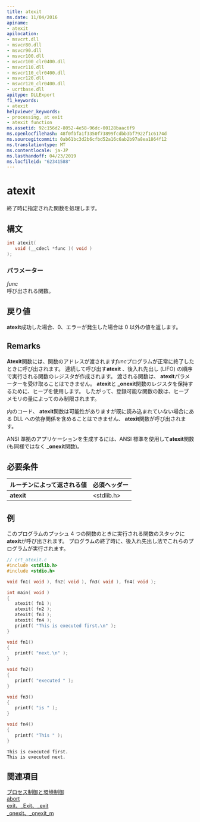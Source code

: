 ```yaml
---
title: atexit
ms.date: 11/04/2016
apiname:
- atexit
apilocation:
- msvcrt.dll
- msvcr80.dll
- msvcr90.dll
- msvcr100.dll
- msvcr100_clr0400.dll
- msvcr110.dll
- msvcr110_clr0400.dll
- msvcr120.dll
- msvcr120_clr0400.dll
- ucrtbase.dll
apitype: DLLExport
f1_keywords:
- atexit
helpviewer_keywords:
- processing, at exit
- atexit function
ms.assetid: 92c156d2-8052-4e58-96dc-00128baac6f9
ms.openlocfilehash: 48f0fbfa1f3350f73899fcdbb3bf7922f1c6174d
ms.sourcegitcommit: 0ab61bc3d2b6cfbd52a16c6ab2b97a8ea1864f12
ms.translationtype: MT
ms.contentlocale: ja-JP
ms.lasthandoff: 04/23/2019
ms.locfileid: "62341588"
---
```

# <a name="atexit"></a>atexit

終了時に指定された関数を処理します。

## <a name="syntax"></a>構文

```C
int atexit(
   void (__cdecl *func )( void )
);
```

### <a name="parameters"></a>パラメーター

*func*<br/>
呼び出される関数。

## <a name="return-value"></a>戻り値

**atexit**成功した場合、0、エラーが発生した場合は 0 以外の値を返します。

## <a name="remarks"></a>Remarks

**Atexit**関数には、関数のアドレスが渡されます*func*プログラムが正常に終了したときに呼び出されます。 連続して呼び出す**atexit** 、後入れ先出し (LIFO) の順序で実行される関数のレジスタが作成されます。 渡される関数は、 **atexit**パラメーターを受け取ることはできません。 **atexit**と **_onexit**関数のレジスタを保持するために、ヒープを使用します。 したがって、登録可能な関数の数は、ヒープ メモリの量によってのみ制限されます。

内のコード、 **atexit**関数は可能性がありますが既に読み込まれていない場合にある DLL への依存関係を含めることはできません、 **atexit**関数が呼び出されます。

ANSI 準拠のアプリケーションを生成するには、ANSI 標準を使用して**atexit**関数 (も同様ではなく **_onexit**関数)。

## <a name="requirements"></a>必要条件

|ルーチンによって返される値|必須ヘッダー|
|-------------|---------------------|
|**atexit**|\<stdlib.h>|

## <a name="example"></a>例

このプログラムのプッシュ 4 つの関数のときに実行される関数のスタックに**atexit**が呼び出されます。 プログラムの終了時に、後入れ先出し法でこれらのプログラムが実行されます。

```C
// crt_atexit.c
#include <stdlib.h>
#include <stdio.h>

void fn1( void ), fn2( void ), fn3( void ), fn4( void );

int main( void )
{
   atexit( fn1 );
   atexit( fn2 );
   atexit( fn3 );
   atexit( fn4 );
   printf( "This is executed first.\n" );
}

void fn1()
{
   printf( "next.\n" );
}

void fn2()
{
   printf( "executed " );
}

void fn3()
{
   printf( "is " );
}

void fn4()
{
   printf( "This " );
}
```

```Output
This is executed first.
This is executed next.
```

## <a name="see-also"></a>関連項目

[プロセス制御と環境制御](../../c-runtime-library/process-and-environment-control.md)<br/>
[abort](abort.md)<br/>
[exit、_Exit、_exit](exit-exit-exit.md)<br/>
[_onexit、_onexit_m](onexit-onexit-m.md)<br/>
